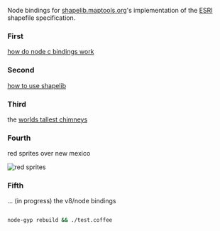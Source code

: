 
Node bindings for [shapelib.maptools.org](http://shapelib.maptools.org/)'s implementation of the [ESRI](http://www.esri.com/) shapefile specification.

### First

[how do node c bindings work](https://github.com/nomilous/shapelib-maptools-org/tree/master/learn_bindings)


### Second 

[how to use shapelib](https://github.com/nomilous/shapelib-maptools-org/tree/master/deps/huh)


### Third

the [worlds tallest chimneys](http://en.wikipedia.org/wiki/List_of_tallest_chimneys_in_the_world)


### Fourth

red sprites over new mexico

![red sprites](http://www.weathercast.co.uk/typo3temp/pics/7c993ba1e9.jpg)


### Fifth

... (in progress) the v8/node bindings

```bash

node-gyp rebuild && ./test.coffee

```

